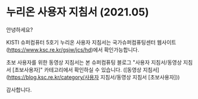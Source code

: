 # 누리온 사용자 지침서 (2021.05)

안녕하세요?


KISTI 슈퍼컴퓨터 5호기 누리온 사용자 지침서는 국가슈퍼컴퓨팅센터 웹사이트(https://www.ksc.re.kr/gsjw/jcs/hd)에서 확인가능합니다.

 

초보 사용자를 위한 동영상 지침서는 본 슈퍼컴퓨팅 블로그 "사용자 지침서/동영상 지침서 [초보사용자]" 카테고리에서 확인하실 수 있습니다. ([동영상 지침서](https://blog.ksc.re.kr/category/사용자 지침서/동영상 지침서 [초보사용자]))

 

감사합니다.